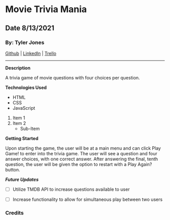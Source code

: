 # Movie Trivia Mania

## Date 8/13/2021

### By: Tyler Jones

[Github](https://github.com/msiroilem) |
[LinkedIn](https://www.linkedin.com/in/tyler-jones-36a30136/) | [Trello](https://trello.com/b/tql959Uf/movie-trivia-mania)

---

**Description**

A trivia game of movie questions with four choices per question.

**Technologies Used**

- HTML
- CSS
- JavaScript

1. Item 1
2. Item 2
   - Sub-Item

**Getting Started**

Upon starting the game, the user will be at a main menu and can click Play Game! to enter into the trivia game. The user will see a question and four answer choices, with one correct answer. After answering the final, tenth question, the user will be given the option to restart with a Play Again? button.

**_Future Updates_**

- [ ] Utilize TMDB API to increase questions available to user
- [ ] Increase functionality to allow for simultaneous play between two users


### Credits


